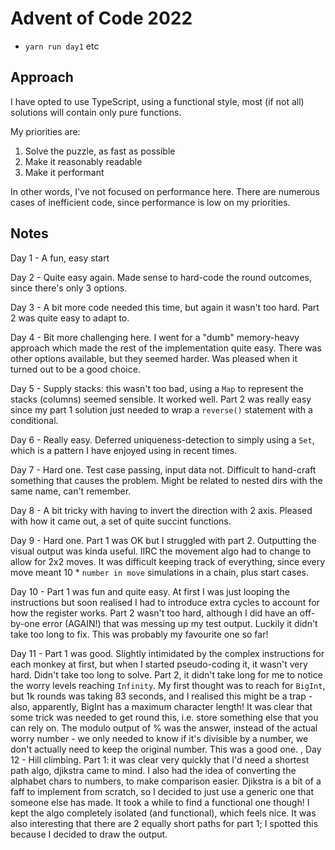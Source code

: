 # Advent of Code 2022

- `yarn run day1` etc


## Approach

I have opted to use TypeScript, using a functional style, most (if not all) solutions will contain only pure functions.

My priorities are:

1) Solve the puzzle, as fast as possible
2) Make it reasonably readable
3) Make it performant

In other words, I've not focused on performance here. There are numerous cases of inefficient code, since performance is low on my priorities.

## Notes

Day 1 - A fun, easy start

Day 2 - Quite easy again. Made sense to hard-code the round outcomes, since there's only 3 options.

Day 3 - A bit more code needed this time, but again it wasn't too hard. Part 2 was quite easy to adapt to.

Day 4 - Bit more challenging here. I went for a "dumb" memory-heavy approach which made the rest of the implementation quite easy. There was other options available, but they seemed harder. Was pleased when it turned out to be a good choice.

Day 5 - Supply stacks: this wasn't too bad, using a `Map` to represent the stacks (columns) seemed sensible. It worked well. Part 2 was really easy since my part 1 solution just needed to wrap a `reverse()` statement with a conditional.

Day 6 - Really easy. Deferred uniqueness-detection to simply using a `Set`, which is a pattern I have enjoyed using in recent times.

Day 7 - Hard one. Test case passing, input data not. Difficult to hand-craft something that causes the problem. Might be related to nested dirs with the same name, can't remember.

Day 8 - A bit tricky with having to invert the direction with 2 axis. Pleased with how it came out, a set of quite succint functions.

Day 9 - Hard one. Part 1 was OK but I struggled with part 2. Outputting the visual output was kinda useful. IIRC the movement algo had to change to allow for 2x2 moves. It was difficult keeping track of everything, since every move meant 10 * `number in move` simulations in a chain, plus start cases.

Day 10 - Part 1 was fun and quite easy. At first I was just looping the instructions but soon realised I had to introduce extra cycles to account for how the register works. Part 2 wasn't too hard, although I did have an off-by-one error (AGAIN!) that was messing up my test output. Luckily it didn't take too long to fix. This was probably my favourite one so far!

Day 11 - Part 1 was good. Slightly intimidated by the complex instructions for each monkey at first, but when I started pseudo-coding it, it wasn't very hard. Didn't take too long to solve. Part 2, it didn't take long for me to notice the worry levels reaching `Infinity`. My first thought was to reach for `BigInt`, but 1k rounds was taking 83 seconds, and I realised this might be a trap - also, apparently, BigInt has a maximum character length! It was clear that some trick was needed to get round this, i.e. store something else that you can rely on. The modulo output of % was the answer, instead of the actual worry number - we only needed to know if it's divisible by a number, we don't actually need to keep the original number. This was a good one.
  ,
Day 12 - Hill climbing. Part 1: it was clear very quickly that I'd need a shortest path algo, djikstra came to mind. I also had the idea of converting the alphabet chars to numbers, to make comparison easier. Djikstra is a bit of a faff to implement from scratch, so I decided to just use a generic one that someone else has made. It took a while to find a functional one though! I kept the algo completely isolated (and functional), which feels nice. It was also interesting that there are 2 equally short paths for part 1; I spotted this because I decided to draw the output.